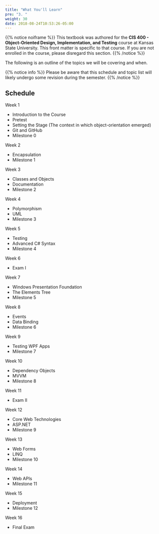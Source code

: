 ```yaml
---
title: "What You'll Learn"
pre: "3. "
weight: 30
date: 2018-08-24T10:53:26-05:00
---
```


{{% notice noiframe %}}
This textbook was authored for the **CIS 400 - Object-Oriented Design, Implementation, and Testing** course at Kansas State University.  This front matter is specific to that course.  If you are not enrolled in the course, please disregard this section.
{{% /notice %}}

The following is an outline of the topics we will be covering and when.  

{{% notice info %}}
Please be aware that this schedule and topic list will likely undergo some revision during the semester.
{{% /notice %}}


## Schedule

Week 1
* Introduction to the Course
* Pretest
* Setting the Stage (The context in which object-orientation emerged)
* Git and GitHub
* Milestone 0

Week 2 
* Encapsulation
* Milestone 1

Week 3
* Classes and Objects
* Documentation
* Milestone 2

Week 4
* Polymorphism
* UML
* Milestone 3

Week 5
* Testing
* Advanced C# Syntax
* Milestone 4

Week 6
* Exam I

Week 7
* Windows Presentation Foundation
* The Elements Tree
* Milestone 5

Week 8
* Events
* Data Binding
* Milestone 6

Week 9
* Testing WPF Apps
* Milestone 7

Week 10
* Dependency Objects
* MVVM
* Milestone 8

Week 11 
* Exam II

Week 12
* Core Web Technologies
* ASP.NET
* Milestone 9

Week 13
* Web Forms
* LINQ 
* Milestone 10

Week 14
* Web APIs
* Milestone 11

Week 15
* Deployment
* Milestone 12

Week 16 
* Final Exam